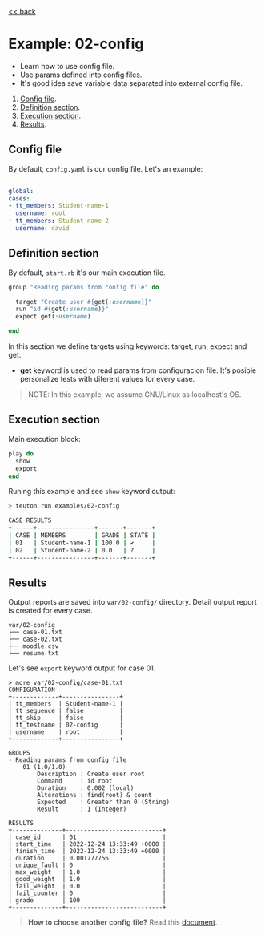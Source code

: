 [<< back](README.md)

# Example: 02-config

* Learn how to use config file.
* Use params defined into config files.
* It's good idea save variable data separated into external config file.

1. [Config file](#config-file).
2. [Definition section](#definition-section).
3. [Execution section](#execution-section).
4. [Results](#results).

## Config file

By default, `config.yaml` is our config file. Let's an example:

```yaml
---
global:
cases:
- tt_members: Student-name-1
  username: root
- tt_members: Student-name-2
  username: david
```

## Definition section

By default, `start.rb` it's our main execution file.

```ruby
group "Reading params from config file" do

  target "Create user #{get(:username)}"
  run "id #{get(:username)}"
  expect get(:username)

end
```

In this section we define targets using keywords: target, run, expect and get.

* **get** keyword is used to read params from configuracion file. It's posible personalize tests with diferent values for every case.

> NOTE: In this example, we assume GNU/Linux as localhost's OS.

## Execution section

Main execution block:
```ruby
play do
  show
  export
end
```

Runing this example and see `show` keyword output:

```bash
> teuton run examples/02-config

CASE RESULTS
+------+----------------+-------+-------+
| CASE | MEMBERS        | GRADE | STATE |
| 01   | Student-name-1 | 100.0 | ✔     |
| 02   | Student-name-2 | 0.0   | ?     |
+------+----------------+-------+-------+
```

## Results

Output reports are saved into `var/02-config/` directory. Detail output report is created for every case.

```
var/02-config
├── case-01.txt
├── case-02.txt
├── moodle.csv
└── resume.txt
```

Let's see `export` keyword output for case 01.

```
> more var/02-config/case-01.txt
CONFIGURATION
+-------------+----------------+
| tt_members  | Student-name-1 |
| tt_sequence | false          |
| tt_skip     | false          |
| tt_testname | 02-config      |
| username    | root           |
+-------------+----------------+

GROUPS
- Reading params from config file
    01 (1.0/1.0)
        Description : Create user root
        Command     : id root
        Duration    : 0.002 (local)
        Alterations : find(root) & count
        Expected    : Greater than 0 (String)
        Result      : 1 (Integer)

RESULTS
+--------------+---------------------------+
| case_id      | 01                        |
| start_time   | 2022-12-24 13:33:49 +0000 |
| finish_time  | 2022-12-24 13:33:49 +0000 |
| duration     | 0.001777756               |
| unique_fault | 0                         |
| max_weight   | 1.0                       |
| good_weight  | 1.0                       |
| fail_weight  | 0.0                       |
| fail_counter | 0                         |
| grade        | 100                       |
+--------------+---------------------------+
```

> **How to choose another config file?** Read this [document](../commands/example_run.md#3-choosing-config-file).

